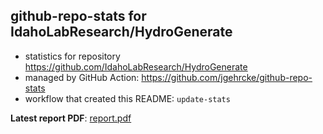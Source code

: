 ## github-repo-stats for IdahoLabResearch/HydroGenerate

- statistics for repository https://github.com/IdahoLabResearch/HydroGenerate
- managed by GitHub Action: https://github.com/jgehrcke/github-repo-stats
- workflow that created this README: `update-stats`

**Latest report PDF**: [report.pdf](https://github.com/idaholab/repository-statistics/raw/main/IdahoLabResearch/HydroGenerate/latest-report/report.pdf)

